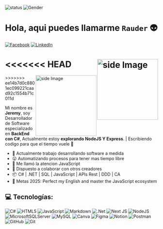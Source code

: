 <!-- BADGES TOP -->
![status](https://img.shields.io/badge/status-ON-green
) ![Gender](https://img.shields.io/badge/gender-%F0%9F%A4%B5-lightgrey)

<!-- SALUDO -->
# Hola, aqui puedes llamarme `Rauder` 👽

<!-- SOCIAL LINK -->
[![Facebook](https://img.shields.io/badge/Facebook-%231877F2.svg?logo=Facebook&logoColor=white)](https://facebook.com/https://www.facebook.com/share/1M9KZUogBw/) [![LinkedIn](https://img.shields.io/badge/LinkedIn-%230077B5.svg?logo=linkedin&logoColor=white)](https://linkedin.com/in/https://www.linkedin.com/in/jeremy-cordova-281946242/) 

<!-- GIF -->
<<<<<<< HEAD
 <img align='right' src="https://media1.giphy.com/media/v1.Y2lkPTc5MGI3NjExNjg2ZWQzMmlreXhnamZoam8yZ2x1ZjBidGk0djdueTF0NTlkeHdlYyZlcD12MV9pbnRlcm5hbF9naWZfYnlfaWQmY3Q9Zw/RddaRQbuBgcgw/giphy.gif" width='200' alt="side Image" align ="right" height="auto"> 
=======
 <img align='right' src="https://media1.giphy.com/media/v1.Y2lkPTc5MGI3NjExNjg2ZWQzMmlreXhnamZoam8yZ2x1ZjBidGk0djdueTF0NTlkeHdlYyZlcD12MV9pbnRlcm5hbF9naWZfYnlfaWQmY3Q9Zw/RddaRQbuBgcgw/giphy.gif" width='200' alt="side Image" align="right" height="auto"> 
>>>>>>> ee14b7d0c8801ec099221caad92c1554b71c011d

<!-- INTRODUCCION -->
Mi nombre es **Jeremy**, soy Desarrollador de Software especializado en **BackEnd con C#**, Actualmente estoy **explorando NodeJS Y Express**. | Escribiendo codigo para que el tiempo vuele 🚀

<!-- INFORMACION ADICIONAL -->
<ul>
 <li>💼 Actualmente trabajo desarrollando software a medida</li>
 <li>😛 Automatizando procesos para tener mas tiempo libre</li>
 <li>🌱 Me llamó la atencion JavaScript</li>
 <li>👯 Dispuesto a colaborar con otros creadores</li>
 <li>📦 C# | .NET | SQL | JavaScript | APIs Rest | DDD | CA </li>
 <li>🥅 Metas 2025: Perfect my English and master the JavaScript ecosystem</li>
</ul>

<!-- TECH STACK -->
## 💻 Tecnologías:
![C#](https://img.shields.io/badge/c%23-%23239120.svg?style=flat&logo=csharp&logoColor=white) ![HTML5](https://img.shields.io/badge/html5-%23E34F26.svg?style=flat&logo=html5&logoColor=white) ![JavaScript](https://img.shields.io/badge/javascript-%23323330.svg?style=flat&logo=javascript&logoColor=%23F7DF1E) ![Markdown](https://img.shields.io/badge/markdown-%23000000.svg?style=flat&logo=markdown&logoColor=white) ![.Net](https://img.shields.io/badge/.NET-5C2D91?style=flat&logo=.net&logoColor=white) ![Next JS](https://img.shields.io/badge/Next-black?style=flat&logo=next.js&logoColor=white) ![NodeJS](https://img.shields.io/badge/node.js-6DA55F?style=flat&logo=node.js&logoColor=white) ![MicrosoftSQLServer](https://img.shields.io/badge/Microsoft%20SQL%20Server-CC2927?style=flat&logo=microsoft%20sql%20server&logoColor=white) ![MySQL](https://img.shields.io/badge/mysql-4479A1.svg?style=flat&logo=mysql&logoColor=white) ![Canva](https://img.shields.io/badge/Canva-%2300C4CC.svg?style=flat&logo=Canva&logoColor=white) ![Figma](https://img.shields.io/badge/figma-%23F24E1E.svg?style=flat&logo=figma&logoColor=white) ![Notion](https://img.shields.io/badge/Notion-%23000000.svg?style=flat&logo=notion&logoColor=white) ![Postman](https://img.shields.io/badge/Postman-FF6C37?style=flat&logo=postman&logoColor=white) ![GitHub](https://img.shields.io/badge/github-%23121011.svg?style=flat&logo=github&logoColor=white) ![Git](https://img.shields.io/badge/git-%23F05033.svg?style=flat&logo=git&logoColor=white)
